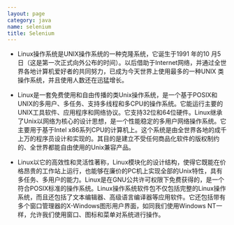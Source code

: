 ```yaml
---
layout: page
category: java
name: selenium
title: Selenium
---
```


* Linux操作系统是UNIX操作系统的一种克隆系统，它诞生于1991 年的10 月5 日（这是第一次正式向外公布的时间）。以后借助于Internet网络，并通过全世界各地计算机爱好者的共同努力，已成为今天世界上使用最多的一种UNIX 类操作系统，并且使用人数还在迅猛增长。

* Linux是一套免费使用和自由传播的类Unix操作系统，是一个基于POSIX和UNIX的多用户、多任务、支持多线程和多CPU的操作系统。它能运行主要的UNIX工具软件、应用程序和网络协议。它支持32位和64位硬件。Linux继承了Unix以网络为核心的设计思想，是一个性能稳定的多用户网络操作系统。它主要用于基于Intel x86系列CPU的计算机上。这个系统是由全世界各地的成千上万的程序员设计和实现的。其目的是建立不受任何商品化软件的版权制约的、全世界都能自由使用的Unix兼容产品。

* Linux以它的高效性和灵活性著称，Linux模块化的设计结构，使得它既能在价格昂贵的工作站上运行，也能够在廉价的PC机上实现全部的Unix特性，具有多任务、多用户的能力。Linux是在GNU公共许可权限下免费获得的，是一个符合POSIX标准的操作系统。Linux操作系统软件包不仅包括完整的Linux操作系统，而且还包括了文本编辑器、高级语言编译器等应用软件。它还包括带有多个窗口管理器的X-Windows图形用户界面，如同我们使用Windows NT一样，允许我们使用窗口、图标和菜单对系统进行操作。
